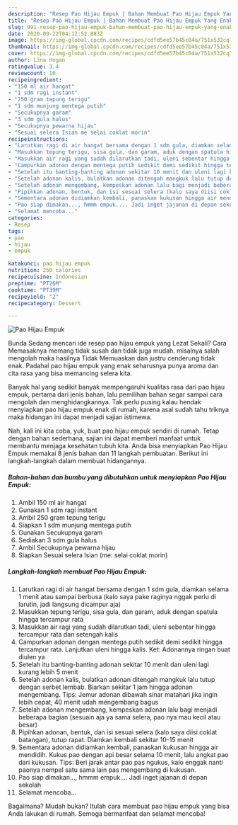 ```yaml
---
description: "Resep Pao Hijau Empuk | Bahan Membuat Pao Hijau Empuk Yang Enak Banget"
title: "Resep Pao Hijau Empuk | Bahan Membuat Pao Hijau Empuk Yang Enak Banget"
slug: 991-resep-pao-hijau-empuk-bahan-membuat-pao-hijau-empuk-yang-enak-banget
date: 2020-09-22T04:12:52.883Z
image: https://img-global.cpcdn.com/recipes/cdfd5ee57b45c04a/751x532cq70/pao-hijau-empuk-foto-resep-utama.jpg
thumbnail: https://img-global.cpcdn.com/recipes/cdfd5ee57b45c04a/751x532cq70/pao-hijau-empuk-foto-resep-utama.jpg
cover: https://img-global.cpcdn.com/recipes/cdfd5ee57b45c04a/751x532cq70/pao-hijau-empuk-foto-resep-utama.jpg
author: Lina Hogan
ratingvalue: 3.4
reviewcount: 10
recipeingredient:
- "150 ml air hangat"
- "1 sdm ragi instant"
- "250 gram tepung terigu"
- "1 sdm munjung mentega putih"
- "Secukupnya garam"
- "3 sdm gula halus"
- "Secukupnya pewarna hijau"
- "Sesuai selera Isian me selai coklat morin"
recipeinstructions:
- "Larutkan ragi di air hangat bersama dengan 1 sdm gula, diamkan selama 1 menit atau sampai berbusa (kalo saya pake raginya nggak perlu di larutin, jadi langsung dicampur aja)"
- "Masukkan tepung terigu, sisa gula, dan garam, aduk dengan spatula hingga tercampur rata"
- "Masukkan air ragi yang sudah dilarutkan tadi, uleni sebentar hingga tercampur rata dan setengah kalis"
- "Campurkan adonan dengan mentega putih sedikit demi sedikit hingga tercampur rata. Lanjutkan uleni hingga kalis. Ket: Adonannya ringan buat diulen ya"
- "Setelah itu banting-banting adonan sekitar 10 menit dan uleni lagi kurang lebih 5 menit"
- "Setelah adonan kalis, bulatkan adonan ditengah mangkuk lalu tutup dengan serbet lembab. Biarkan sekitar 1 jam hingga adonan mengembang. Tips: Jemur adonan dibawah sinar matahari jika ingin lebih cepat, 40 menit udah mengembang bagus"
- "Setelah adonan mengembang, kempeskan adonan lalu bagi menjadi beberapa bagian (sesuain aja ya sama selera, pao nya mau kecil atau besar)"
- "Pipihkan adonan, bentuk, dan isi sesuai selera (kalo saya diisi coklat batangan), tutup rapat. Diamkan kembali sekitar 10-15 menit"
- "Sementara adonan didiamkan kembali, panaskan kukusan hingga air mendidih. Kukus pao dengan api besar selama 10 menit, lalu angkat pao dari kukusan. Tips: Beri jarak antar pao pas ngukus, kalo enggak nanti paonya nempel satu sama lain pas mengembang di kukusan."
- "Pao siap dimakan..., hmmm empuk.... Jadi inget jajanan di depan sekolah"
- "Selamat mencoba..."
categories:
- Resep
tags:
- pao
- hijau
- empuk

katakunci: pao hijau empuk 
nutrition: 250 calories
recipecuisine: Indonesian
preptime: "PT26M"
cooktime: "PT39M"
recipeyield: "2"
recipecategory: Dessert

---
```



![Pao Hijau Empuk](https://img-global.cpcdn.com/recipes/cdfd5ee57b45c04a/751x532cq70/pao-hijau-empuk-foto-resep-utama.jpg)

Bunda Sedang mencari ide resep pao hijau empuk yang Lezat Sekali? Cara Memasaknya memang tidak susah dan tidak juga mudah. misalnya salah mengolah maka hasilnya Tidak Memuaskan dan justru cenderung tidak enak. Padahal pao hijau empuk yang enak seharusnya punya aroma dan cita rasa yang bisa memancing selera kita.



Banyak hal yang sedikit banyak mempengaruhi kualitas rasa dari pao hijau empuk, pertama dari jenis bahan, lalu pemilihan bahan segar sampai cara mengolah dan menghidangkannya. Tak perlu pusing kalau hendak menyiapkan pao hijau empuk enak di rumah, karena asal sudah tahu triknya maka hidangan ini dapat menjadi sajian istimewa.


Nah, kali ini kita coba, yuk, buat pao hijau empuk sendiri di rumah. Tetap dengan bahan sederhana, sajian ini dapat memberi manfaat untuk membantu menjaga kesehatan tubuh kita. Anda bisa menyiapkan Pao Hijau Empuk memakai 8 jenis bahan dan 11 langkah pembuatan. Berikut ini langkah-langkah dalam membuat hidangannya.

<!--inarticleads1-->

##### Bahan-bahan dan bumbu yang dibutuhkan untuk menyiapkan Pao Hijau Empuk:

1. Ambil 150 ml air hangat
1. Gunakan 1 sdm ragi instant
1. Ambil 250 gram tepung terigu
1. Siapkan 1 sdm munjung mentega putih
1. Gunakan Secukupnya garam
1. Sediakan 3 sdm gula halus
1. Ambil Secukupnya pewarna hijau
1. Siapkan Sesuai selera Isian (me: selai coklat morin)




<!--inarticleads2-->

##### Langkah-langkah membuat Pao Hijau Empuk:

1. Larutkan ragi di air hangat bersama dengan 1 sdm gula, diamkan selama 1 menit atau sampai berbusa (kalo saya pake raginya nggak perlu di larutin, jadi langsung dicampur aja)
1. Masukkan tepung terigu, sisa gula, dan garam, aduk dengan spatula hingga tercampur rata
1. Masukkan air ragi yang sudah dilarutkan tadi, uleni sebentar hingga tercampur rata dan setengah kalis
1. Campurkan adonan dengan mentega putih sedikit demi sedikit hingga tercampur rata. Lanjutkan uleni hingga kalis. Ket: Adonannya ringan buat diulen ya
1. Setelah itu banting-banting adonan sekitar 10 menit dan uleni lagi kurang lebih 5 menit
1. Setelah adonan kalis, bulatkan adonan ditengah mangkuk lalu tutup dengan serbet lembab. Biarkan sekitar 1 jam hingga adonan mengembang. Tips: Jemur adonan dibawah sinar matahari jika ingin lebih cepat, 40 menit udah mengembang bagus
1. Setelah adonan mengembang, kempeskan adonan lalu bagi menjadi beberapa bagian (sesuain aja ya sama selera, pao nya mau kecil atau besar)
1. Pipihkan adonan, bentuk, dan isi sesuai selera (kalo saya diisi coklat batangan), tutup rapat. Diamkan kembali sekitar 10-15 menit
1. Sementara adonan didiamkan kembali, panaskan kukusan hingga air mendidih. Kukus pao dengan api besar selama 10 menit, lalu angkat pao dari kukusan. Tips: Beri jarak antar pao pas ngukus, kalo enggak nanti paonya nempel satu sama lain pas mengembang di kukusan.
1. Pao siap dimakan..., hmmm empuk.... Jadi inget jajanan di depan sekolah
1. Selamat mencoba...




Bagaimana? Mudah bukan? Itulah cara membuat pao hijau empuk yang bisa Anda lakukan di rumah. Semoga bermanfaat dan selamat mencoba!
